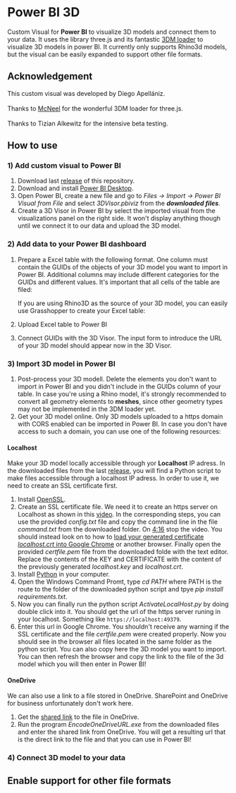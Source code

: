 # Power BI 3D
Custom Visual for **Power BI** to visualize 3D models and connect them to your data. It uses the library three.js and its fantastic [3DM loader](https://threejs.org/docs/#examples/en/loaders/3DMLoader) to visualize 3D models in power BI. It currently only supports Rhino3d models, but the visual can be easily expanded to support other file formats.
<br />

## Acknowledgement
This custom visual was developed by Diego Apellániz.<br/> <br/> 
Thanks to [McNeel](https://discourse.mcneel.com/t/3dmloader-for-three-js/107702) for the wonderful 3DM loader for three.js.<br/> <br/> 
Thanks to Tizian Alkewitz for the intensive beta testing.

## How to use
### 1) Add custom visual to Power BI
1) Download last [release](https://github.com/diego-apellaniz/PowerBI3D/releases) of this repository.
2) Download and install [Power BI Desktop](https://www.microsoft.com/store/productId/9NTXR16HNW1T).
3) Open Power BI, create a new file and go to *Files -> Import -> Power BI Visual from File* and select *3DVisor.pbiviz* from the ***downloaded files***.
4) Create a 3D Visor in Power BI by select the imported visual from the visualizations panel on the right side. It won't display anything though until we connect it to our data and upload the 3D model. <br />

### 2) Add data to your Power BI dashboard
1) Prepare a Excel table with the following format. One column must contain the GUIDs of the objects of your 3D model you want to import in Power BI. Additional columns may include different categories for the GUIDs and different values. It's important that all cells of the table are filed:

   If you are using Rhino3D as the source of your 3D model, you can easily use Grasshopper to create your Excel table:

2) Upload Excel table to Power BI
3) Connect GUIDs with the 3D Visor. The input form to introduce the URL of your 3D model should appear now in the 3D Visor.

### 3) Import 3D model in Power BI
1) Post-process your 3D modell. Delete the elements you don't want to import in Power BI and you didn't include in the GUIDs column of your table. In case you're using a Rhino model, it's strongly recommended to convert all geometry elements to **meshes**, since other geometry types may not be implemented in the 3DM loader yet.
2) Get your 3D model online. Only 3D models uploaded to a https domain with CORS enabled can be imported in Power BI. In case you don't have access to such a domain, you can use one of the following resources:</br>

#### Localhost
Make your 3D model locally accessible through yor **Localhost** IP adress. In the downloaded files from the last [release](https://github.com/diego-apellaniz/PowerBI3D/releases), you will find a Python script to make files accessible through a localhost IP adress. In order to use it, we need to create an SSL certificate first.</br>
1) Install [OpenSSL](https://slproweb.com/products/Win32OpenSSL.html).</br>
2) Create an SSL certificate file. We need it to create an https server on Localhost as shown in this [video](https://youtu.be/f9ZadlfSIDI). In the corresponding steps, you can use the provided *config.txt* file and copy the command line in the file *command.txt* from the downloaded folder. On [4:16](https://youtu.be/f9ZadlfSIDI?t=256) stop the video. You should instead look on to how to [load your generated certificate *localhost.crt* into Google Chrome](https://docs.vmware.com/en/VMware-Adapter-for-SAP-Landscape-Management/2.1.0/Installation-and-Administration-Guide-for-VLA-Administrators/GUID-D60F08AD-6E54-4959-A272-458D08B8B038.html) or another browser. Finally open the provided *certfile.pem* file from the downloaded folde with the text editor. Replace the contents of the KEY and CERTIFICATE with the content of the previously generated *localhost.key* and *localhost.crt*.
3) Install [Python](https://www.python.org/downloads/) in your computer.</br>
4) Open the Windows Command Promt, type *cd PATH* where PATH is the route to the folder of the downloaded python script and tpye *pip install requirements.txt*.
5) Now you can finally run the python script *ActivateLocalHost.py* by doing double click into it. You should get the url of the https server runing in your localhost. Something like `https://localhost:49379`.</br>
6) Enter this url in Google Chrome. You shouldn't receive any warning if the SSL certificate and the file *certfile.pem* were created properly. Now you should see in the browser all files located in the same folder as the python script. You can also copy here the 3D model you want to import. You can then refresh the browser and copy the link to the file of the 3d model which you will then enter in Power BI!</br>

#### OneDrive
We can also use a link to a file stored in OneDrive. SharePoint and OneDrive for business unfortunately don't work here.</br>
1) Get the [shared link](https://www.dummies.com/article/technology/computers/operating-systems/windows/windows-10/how-to-share-a-onedrive-link-140260/) to the file in OneDrive.</br>
2) Run the program *EncodeOneDriveURL.exe* from the downloaded files and enter the shared link from OneDrive. You will get a resulting url that is the direct link to the file and that you can use in Power BI!

### 4) Connect 3D model to your data


## Enable support for other file formats

